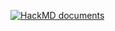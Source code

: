 [![HackMD documents](https://hackmd.io/badge.svg)](https://hackmd.io/@jkyang/GitOnion-gitonion.github.io)